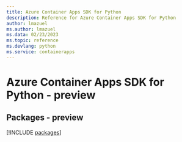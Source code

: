 ```yaml
---
title: Azure Container Apps SDK for Python
description: Reference for Azure Container Apps SDK for Python
author: lmazuel
ms.author: lmazuel
ms.data: 02/23/2023
ms.topic: reference
ms.devlang: python
ms.service: containerapps
---
```

# Azure Container Apps SDK for Python - preview
## Packages - preview
[!INCLUDE [packages](container-apps-index.md)]